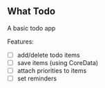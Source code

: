 ## What Todo

A basic todo app

Features:
- [ ] add/delete todo items
- [ ] save items (using CoreData)
- [ ] attach priorities to items
- [ ] set reminders